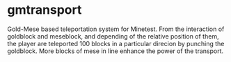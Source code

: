 # gmtransport
Gold-Mese based teleportation system for Minetest.
From the interaction of goldblock and meseblock, and depending of the relative position of them, the player are teleported 100 blocks in a particular direcion by punching the goldblock. More blocks of mese in line enhance the power of the transport.
